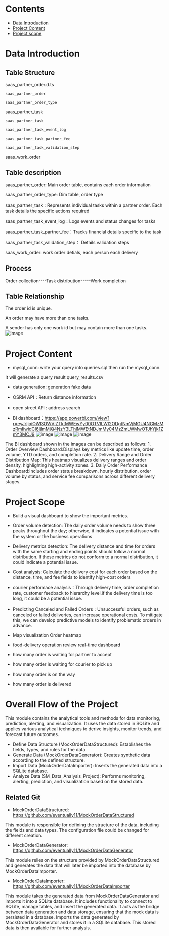 # Contents

- [Data Introduction](#data-introduction)
- [Project Content](#project-content)
- [Project scope](#project-scope)



# Data Introduction
## Table Structure
saas_partner_order.d.ts

    saas_partner_order
  
    saas_partner_order_type


saas_partner_task

    saas_partner_task
    
    saas_partner_task_event_log
    
    saas_partner_task_partner_fee
    
    saas_partner_task_validation_step
    

saas_work_order


    
  
## Table description

saas_partner_order: Main order table, contains each order information 

saas_partner_order_type: Dim table, order type

saas_partner_task：Represents individual tasks within a partner order. Each task details the specific actions required

saas_partner_task_event_log：Logs events and status changes for tasks

saas_partner_task_partner_fee：Tracks financial details specific to the task 

saas_partner_task_validation_step： Details validation steps

saas_work_order: work order detials, each person each delivery


## Process
Order collection----Task distribution-----Work completion


## Table Relationship
The order id is unique.

An order may have more than one tasks.

A sender has only one work id but may contain more than one tasks.
![image](https://github.com/eventually11/SM_data_analysis_project/blob/main/SM_ERD.jpg)


# Project Content
- mysql_conn: write your query into queries.sql then run the mysql_conn. 

It will generate a query result query_results.csv 

- data generation: generation fake data

- OSRM API：Return distance information

- open street API : address search

- BI dashboard：https://app.powerbi.com/view?r=eyJrIjoiOWI3OWViZTktMWEwYy00OTVlLWI2ODgtNmVjMGU4NGMzMzRmIiwidCI6IjlmMjQ4NzY3LThlMWEtNDJmMy04MzZmLWMwOTJhYjk1ZmY3MCJ9
![image](https://github.com/eventually11/SM_data_analysis_project/blob/main/overview.png)
![image](https://github.com/eventually11/SM_data_analysis_project/blob/main/map.png)
![image](https://github.com/eventually11/SM_data_analysis_project/blob/main/daily%20monitoring.png)

The BI dashboard shown in the images can be described as follows:
    1. Order Overview Dashboard:Displays key metrics like update time, order volume, YTD orders, and completion rate.
    2. Delivery Range and Order Distribution Map: This heatmap visualizes delivery ranges and order density, highlighting high-activity zones.
    3. Daily Order Performance Dashboard:Includes order status breakdown, hourly distribution, order volume by status, and service fee comparisons across different delivery stages.

# Project Scope
- Build a visual dashboard to show the important metrics.

- Order volume detection: The daily order volume needs to show three peaks throughout the day; otherwise, it indicates a potential issue with the system or the business operations

- Delivery metrics detection: The delivery distance and time for orders with the same starting and ending points should follow a normal distribution. If these metrics do not conform to a normal distribution, it could indicate a potential issue.

- Cost analysis: Calculate the delivery cost for each order based on the distance, time, and fee fields to identify high-cost orders

- courier performace analysis：Through delivery time, order completion rate, customer feedback to hierarchy level.if the delivery time is too long, it could be a potential issue.

- Predicting Canceled and Failed Orders：Unsuccessful orders, such as canceled or failed deliveries, can increase operational costs. To mitigate this, we can develop predictive models to identify problematic orders in advance.


- Map visualization Order heatmap

- food-delivery operation review  real-time dashboard

- how many order is waiting for partner to accept
- how many order is waiting for courier to pick up
- how many order is on the way
- how many order is delivered



# Overall Flow of the Project

This module contains the analytical tools and methods for data monitoring, prediction, alerting, and visualization. It uses the data stored in SQLite and applies various analytical techniques to derive insights, monitor trends, and forecast future outcomes.

- Define Data Structure (MockOrderDataStructured): Establishes the fields, types, and rules for the data.
- Generate Data (MockOrderDataGenerator): Creates synthetic data according to the defined structure.
- Import Data (MockOrderDataImporter): Inserts the generated data into a SQLite database.
- Analyze Data (SM_Data_Analysis_Project): Performs monitoring, alerting, prediction, and visualization based on the stored data.

## Related Git
- MockOrderDataStructured: https://github.com/eventually11/MockOrderDataStructured

This module is responsible for defining the structure of the data, including the fields and data types. The configuration file could be changed for different creation.


- MockOrderDataGenerator: https://github.com/eventually11/MockOrderDataGenerator

This module relies on the structure provided by MockOrderDataStructured and generates the data that will later be imported into the database by MockOrderDataImporter.

- MockOrderDataImporter: https://github.com/eventually11/MockOrderDataImporter

This module takes the generated data from MockOrderDataGenerator and imports it into a SQLite database. It includes functionality to connect to SQLite, manage tables, and insert the generated data. It acts as the bridge between data generation and data storage, ensuring that the mock data is persisted in a database. Imports the data generated by MockOrderDataGenerator and stores it in a SQLite database. This stored data is then available for further analysis.

